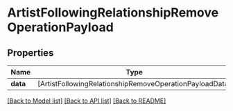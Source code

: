 # ArtistFollowingRelationshipRemoveOperationPayload

## Properties
Name | Type | Description | Notes
------------ | ------------- | ------------- | -------------
**data** | [ArtistFollowingRelationshipRemoveOperationPayloadData] |  | 

[[Back to Model list]](../README.md#documentation-for-models) [[Back to API list]](../README.md#documentation-for-api-endpoints) [[Back to README]](../README.md)


